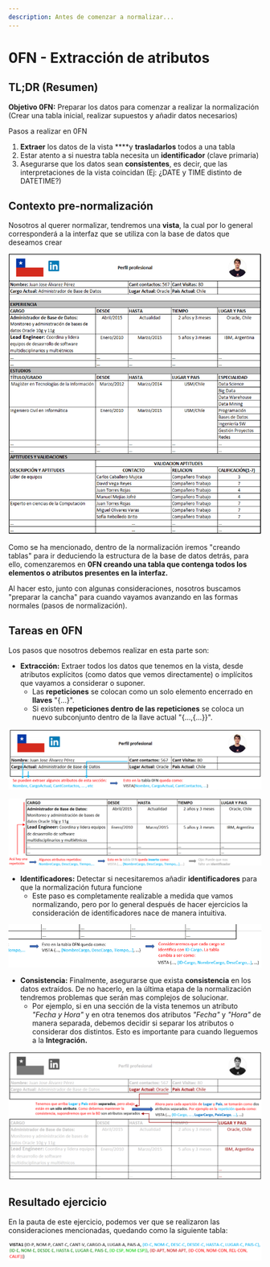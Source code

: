 ```yaml
---
description: Antes de comenzar a normalizar...
---
```


# 0FN - Extracción de atributos

## TL;DR \(Resumen\)

**Objetivo 0FN:** Preparar los datos para comenzar a realizar la normalización \(Crear una tabla inicial, realizar supuestos y añadir datos necesarios\)

Pasos a realizar en 0FN

1. **Extraer** los datos de la vista ****y **trasladarlos** todos a una tabla
2. Estar atento a si nuestra tabla necesita un **identificador** \(clave primaria\)
3. Asegurarse que los datos sean **consistentes**, es decir, que las interpretaciones de la vista coincidan \(Ej: ¿DATE y TIME distinto de DATETIME?\)

## Contexto pre-normalización

Nosotros al querer normalizar, tendremos una **vista**, la cual por lo general corresponderá a la interfaz que se utiliza con la base de datos que deseamos crear

![Ejemplo de vista, Cert&#xE1;men-2 2017-1](../.gitbook/assets/vista.png)

Como se ha mencionado, dentro de la normalización iremos "creando tablas" para ir deduciendo la estructura de la base de datos detrás, para ello, comenzaremos en **0FN creando una tabla que contenga todos los elementos o atributos presentes en la interfaz.**

Al hacer esto, junto con algunas consideraciones, nosotros buscamos "preparar la cancha" para cuando vayamos avanzando en las formas normales \(pasos de normalización\). 

## Tareas en 0FN

Los pasos que nosotros debemos realizar en esta parte son:

* **Extracción:** Extraer todos los datos que tenemos en la vista, desde atributos explícitos \(como datos que vemos directamente\) o implícitos que vayamos a considerar o suponer.
  * Las **repeticiones** se colocan como un solo elemento encerrado en **llaves** "{...}".
  * Si existen **repeticiones dentro de las repeticiones** se coloca un nuevo subconjunto dentro de la llave actual "{...,{...}}".

![](../.gitbook/assets/ofndata.png)

![Nota: Esta es s&#xF3;lo una de las repeticiones del ejercicio](../.gitbook/assets/0fnrep.png)

* **Identificadores:** Detectar si necesitaremos añadir **identificadores** para que la normalización futura funcione
  * Este paso es completamente realizable a medida que vamos normalizando, pero por lo general después de hacer ejercicios la consideración de identificadores nace de manera intuitiva.

![Nota: Este es s&#xF3;lo uno de los varios casos que requieren atenci&#xF3;n en el ejercicio](../.gitbook/assets/0fnidef.png)

* **Consistencia:** Finalmente, asegurarse que exista **consistencia** en los datos extraídos. De no hacerlo, en la última etapa de la normalización tendremos problemas que serán mas complejos de solucionar.
  * Por ejemplo, si en una sección de la vista tenemos un atributo _"Fecha y Hora"_ y en otra tenemos dos atributos _"Fecha"_  y _"Hora"_ de manera separada, debemos decidir si separar los atributos o considerar dos distintos. Esto es importante para cuando lleguemos a la **Integración.**

![Nota: Nuevamente, esta \(puede\) no ser la &#xFA;nica inconsistencia del ejercicio](../.gitbook/assets/0fnconsis.png)

## Resultado ejercicio

En la pauta de este ejercicio, podemos ver que se realizaron las consideraciones mencionadas, quedando como la siguiente tabla:

![](../.gitbook/assets/0fnfinal%20%281%29.png)





